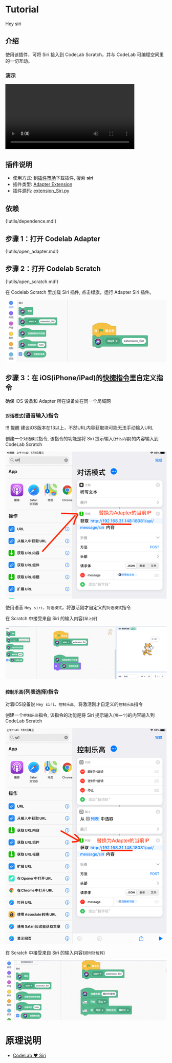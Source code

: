 # Tutorial

Hey siri

## 介绍

使用该插件，可将 Siri 接入到 CodeLab Scratch，并与 CodeLab 可编程空间里的一切互动。

### 演示

<video width=80% src="/video/1593431022011083.mp4" controls="controls"></video>

## 插件说明

-   使用方式: 到[插件市场](/extension_guide/extension_market/)下载插件, 搜索 **siri**
-   插件类型: [Adapter Extension](https://adapter.codelab.club/dev_guide/helloworld/)
-   插件源码: [extension_Siri.py](https://github.com/CodeLabClub/codelab_adapter_extensions/blob/master/extensions_v3/extension_Siri.py)

## 依赖

{!utils/dependence.md!}


## 步骤 1：打开 Codelab Adapter

{!utils/open_adapter.md!}

## 步骤 2：打开 Codelab Scratch

{!utils/open_scratch.md!}

在 Codelab Scratch 里加载 Siri 插件, 点击绿旗，运行 Adapter Siri 插件。

![](/img/3a2539ceababd25a668c6c7de55c6f63.png)

## 步骤 3：在 iOS(iPhone/iPad)的[快捷指令](https://apps.apple.com/cn/app/%E5%BF%AB%E6%8D%B7%E6%8C%87%E4%BB%A4/id915249334)里自定义指令

确保 iOS 设备和 Adapter 所在设备处在同一个局域网

### `对话模式`(语音输入)指令
!!! 提醒
    建议iOS版本在13以上，不然URL内容获取块可能无法手动输入URL

创建一个`对话模式`指令, 该指令的功能是将 Siri 提示输入(`什么内容`)的内容输入到 CodeLab Scratch

![](/img/IMG_0019.PNG)

使用语音 `Hey siri，对话模式`，将激活刚才自定义的`对话模式`指令

在 Scratch 中接受来自 Siri 的输入内容(`早上好`)

![](/img/996865a70715aa502268139ebe01d3e5.png)

### `控制乐高`(列表选择)指令

对着iOS设备说 `Hey siri，控制乐高`，将激活刚才自定义的`控制乐高`指令

创建一个`控制乐高`指令, 该指令的功能是将 Siri 提示输入(`哪一个`)的内容输入到 CodeLab Scratch

![](/img/IMG_0022.PNG)

在 Scratch 中接受来自 Siri 的输入内容(`顺时针旋转`)

![](/img/5c60c4484b208935f5bf6f3ced9752d1.png)

# 原理说明
*  [CodeLab ❤ Siri](https://www-old.codelab.club/blog/codelab-like-siri/)
